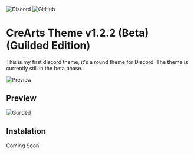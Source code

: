  ![Discord](https://discordapp.com/api/guilds/534376415202639903/embed.png) ![GitHub](https://img.shields.io/github/license/CorellanStoma/CreArts-Guilded)

# CreArts Theme v1.2.2 (Beta) (Guilded Edition)

This is my first discord theme, it's a round theme for Discord. The theme is currently still in the beta phase.

![Preview](https://i.imgur.com/XJ1uDoR.png)

## Preview

![Guilded](https://i.imgur.com/gYOqMWf.png)

## Instalation
Coming Soon
